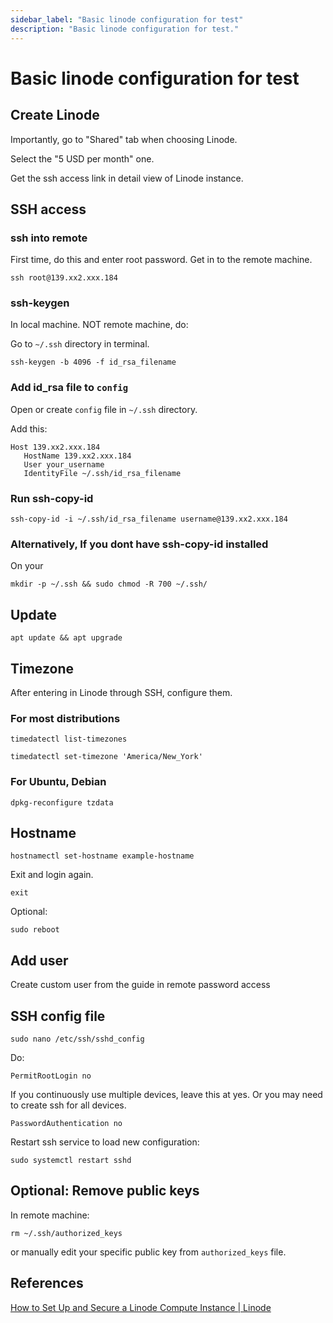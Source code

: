 ```yaml
---
sidebar_label: "Basic linode configuration for test"
description: "Basic linode configuration for test."
---
```


# Basic linode configuration for test

## Create Linode

Importantly, go to "Shared" tab when choosing Linode.

Select the "5 USD per month" one.

Get the ssh access link in detail view of Linode instance.

## SSH access

### ssh into remote

First time, do this and enter root password. Get in to the remote machine.

```
ssh root@139.xx2.xxx.184
```

### ssh-keygen

In local machine. NOT remote machine, do:

Go to `~/.ssh` directory in terminal.

```
ssh-keygen -b 4096 -f id_rsa_filename
```

### Add id_rsa file to `config`

Open or create `config` file in `~/.ssh` directory.

Add this:

```
Host 139.xx2.xxx.184
   HostName 139.xx2.xxx.184
   User your_username
   IdentityFile ~/.ssh/id_rsa_filename
```

### Run ssh-copy-id

```
ssh-copy-id -i ~/.ssh/id_rsa_filename username@139.xx2.xxx.184
```

### Alternatively, If you dont have ssh-copy-id installed

On your 

```
mkdir -p ~/.ssh && sudo chmod -R 700 ~/.ssh/
```

## Update

```
apt update && apt upgrade
```

## Timezone

After entering in Linode through SSH, configure them.

### For most distributions

```
timedatectl list-timezones
```

```
timedatectl set-timezone 'America/New_York'
```

### For Ubuntu, Debian

```
dpkg-reconfigure tzdata
```

## Hostname

```
hostnamectl set-hostname example-hostname
```

Exit and login again.

```
exit
```

Optional:
```
sudo reboot
```

## Add user

Create custom user from the guide in remote password access

## SSH config file

```
sudo nano /etc/ssh/sshd_config
```

Do:

```
PermitRootLogin no
```

If you continuously use multiple devices, leave this at yes. Or you may need to create ssh for all devices. 

```
PasswordAuthentication no
```

Restart ssh service to load new configuration:

```
sudo systemctl restart sshd
```

## Optional: Remove public keys

In remote machine:

```
rm ~/.ssh/authorized_keys
```

or manually edit your specific public key from `authorized_keys` file.

## References

[How to Set Up and Secure a Linode Compute Instance | Linode](https://www.linode.com/docs/guides/set-up-and-secure/)